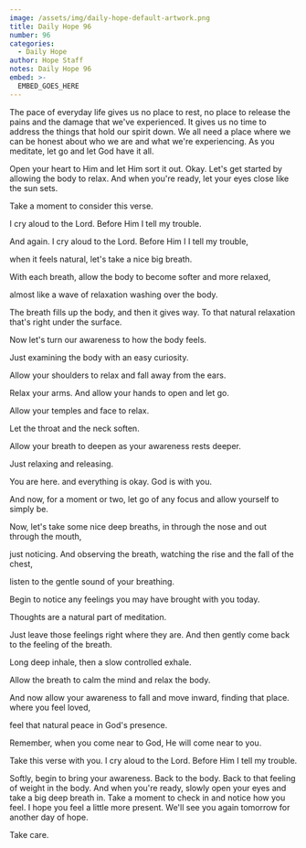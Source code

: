 ```yaml
---
image: /assets/img/daily-hope-default-artwork.png
title: Daily Hope 96
number: 96
categories:
  - Daily Hope
author: Hope Staff
notes: Daily Hope 96
embed: >-
  EMBED_GOES_HERE
---
```

The pace of everyday life gives us no place to rest, no place to release the pains and the damage that we've experienced. It gives us no time to address the things that hold our spirit down. We all need a place where we can be honest about who we are and what we're experiencing. As you meditate, let go and let God have it all.

Open your heart to Him and let Him sort it out. Okay. Let's get started by allowing the body to relax. And when you're ready, let your eyes close like the sun sets.

Take a moment to consider this verse.

I cry aloud to the Lord. Before Him I tell my trouble.

And again. I cry aloud to the Lord. Before Him I I tell my trouble,

when it feels natural, let's take a nice big breath.

With each breath, allow the body to become softer and more relaxed,

almost like a wave of relaxation washing over the body.

The breath fills up the body, and then it gives way. To that natural relaxation that's right under the surface.

Now let's turn our awareness to how the body feels.

Just examining the body with an easy curiosity.

Allow your shoulders to relax and fall away from the ears.

Relax your arms. And allow your hands to open and let go.

Allow your temples and face to relax.

Let the throat and the neck soften.

Allow your breath to deepen as your awareness rests deeper.

Just relaxing and releasing.

You are here. and everything is okay. God is with you.

And now, for a moment or two, let go of any focus and allow yourself to simply be.

Now, let's take some nice deep breaths, in through the nose and out through the mouth,

just noticing. And observing the breath, watching the rise and the fall of the chest,

listen to the gentle sound of your breathing.

Begin to notice any feelings you may have brought with you today.

Thoughts are a natural part of meditation.

Just leave those feelings right where they are. And then gently come back to the feeling of the breath.

Long deep inhale, then a slow controlled exhale.

Allow the breath to calm the mind and relax the body.

And now allow your awareness to fall and move inward, finding that place. where you feel loved,

feel that natural peace in God's presence.

Remember, when you come near to God, He will come near to you.

Take this verse with you. I cry aloud to the Lord. Before Him I tell my trouble.

Softly, begin to bring your awareness. Back to the body. Back to that feeling of weight in the body. And when you're ready, slowly open your eyes and take a big deep breath in. Take a moment to check in and notice how you feel. I hope you feel a little more present. We'll see you again tomorrow for another day of hope.

Take care.

